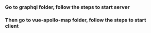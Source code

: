 ### Go to graphql folder, follow the steps to start server
### Then go to vue-apollo-map folder, follow the steps to start client
